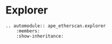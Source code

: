 # Explorer

```{eval-rst}
.. automodule:: ape_etherscan.explorer
    :members:
    :show-inheritance:
```

